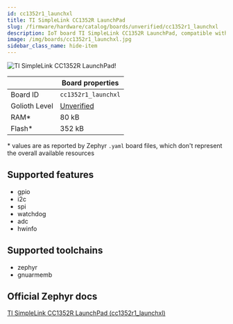 ```yaml
---
id: cc1352r1_launchxl
title: TI SimpleLink CC1352R LaunchPad
slug: /firmware/hardware/catalog/boards/unverified/cc1352r1_launchxl
description: IoT board TI SimpleLink CC1352R LaunchPad, compatible with Golioth at unverified level.
image: /img/boards/cc1352r1_launchxl.jpg
sidebar_class_name: hide-item
---
```


[//]: # (This is an auto-generated file, do not edit! Changes to it will be lost upon re-generation)

![TI SimpleLink CC1352R LaunchPad!](/img/boards/cc1352r1_launchxl.jpg "TI SimpleLink CC1352R LaunchPad")

|                | Board properties     |
| -------------  | -------------------- |
| Board ID       | `cc1352r1_launchxl` |
| Golioth Level  | [Unverified](/firmware/hardware#unverified-boards) |
| RAM*           | 80 kB |
| Flash*         | 352 kB |

\* values are as reported by Zephyr `.yaml` board files, which don't represent the overall available resources



## Supported features

* gpio
* i2c
* spi
* watchdog
* adc
* hwinfo

## Supported toolchains

* zephyr
* gnuarmemb

## Official Zephyr docs

[TI SimpleLink CC1352R LaunchPad (cc1352r1_launchxl)](https://docs.zephyrproject.org/latest/boards/ti/cc1352r1_launchxl/doc/index.html)
